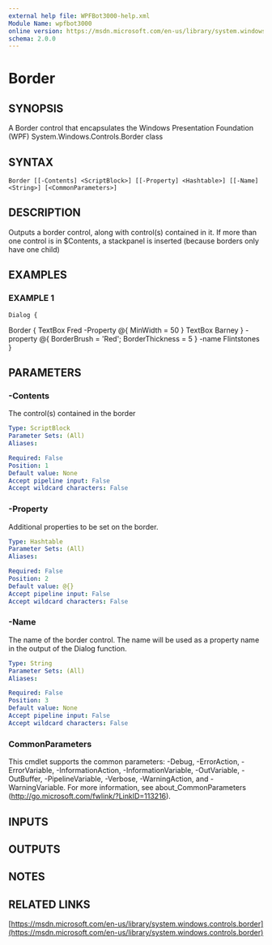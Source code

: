 ```yaml
---
external help file: WPFBot3000-help.xml
Module Name: wpfbot3000
online version: https://msdn.microsoft.com/en-us/library/system.windows.controls.border
schema: 2.0.0
---
```


# Border

## SYNOPSIS
A Border control that encapsulates the Windows Presentation Foundation (WPF) System.Windows.Controls.Border class

## SYNTAX

```
Border [[-Contents] <ScriptBlock>] [[-Property] <Hashtable>] [[-Name] <String>] [<CommonParameters>]
```

## DESCRIPTION
Outputs a border control, along with control(s) contained in it. 
If more than one control is in $Contents, a stackpanel is inserted (because borders only have one child)

## EXAMPLES

### EXAMPLE 1
```
Dialog {
```

Border  {
        TextBox Fred -Property @{ MinWidth = 50 }
        TextBox Barney
    } -property @{ BorderBrush = 'Red'; BorderThickness = 5 } -name Flintstones
}

## PARAMETERS

### -Contents
The control(s) contained in the border

```yaml
Type: ScriptBlock
Parameter Sets: (All)
Aliases:

Required: False
Position: 1
Default value: None
Accept pipeline input: False
Accept wildcard characters: False
```

### -Property
Additional properties to be set on the border.

```yaml
Type: Hashtable
Parameter Sets: (All)
Aliases:

Required: False
Position: 2
Default value: @{}
Accept pipeline input: False
Accept wildcard characters: False
```

### -Name
The name of the border control. 
The name will be used as a property name in the output of the Dialog function.

```yaml
Type: String
Parameter Sets: (All)
Aliases:

Required: False
Position: 3
Default value: None
Accept pipeline input: False
Accept wildcard characters: False
```

### CommonParameters
This cmdlet supports the common parameters: -Debug, -ErrorAction, -ErrorVariable, -InformationAction, -InformationVariable, -OutVariable, -OutBuffer, -PipelineVariable, -Verbose, -WarningAction, and -WarningVariable.
For more information, see about_CommonParameters (http://go.microsoft.com/fwlink/?LinkID=113216).

## INPUTS

## OUTPUTS

## NOTES

## RELATED LINKS

[https://msdn.microsoft.com/en-us/library/system.windows.controls.border](https://msdn.microsoft.com/en-us/library/system.windows.controls.border)

